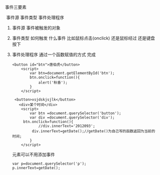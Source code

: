 事件三要素

​	事件源  事件类型  事件处理程序

1. 事件源  事件被触发的对象  

2. 事件类型  如何触发  什么事件 比如鼠标点击(onclick) 还是鼠标经过 还是键盘按下

3. 事件处理程序  通过一个函数赋值的方式  完成

   ```
   <button id="btn">唐伯虎</button>
       <script>
           var btn=document.getElementById('btn');
           btn.onclick=function(){
               alert('秋香');
           }
       </script>
   ```

   

   ```
    <button>xsjdskjsjlk</button>
      <div>某个时间</div>
       <script>
           var btn =document.querySelector('button');
           var div =document.querySelector('div');
   		btn.onclick=function(){	        
               //div.innerText='2012093';
           	div.innerText=getDate();//getDate()为自己写的函数返回为当前的时间;
           }
       </script>
   ```

    元素可以不用添加事件

   ```
   var p=document.querySelector('p');
   p.innerText=getDate();
   ```

   